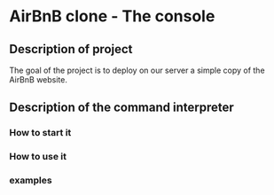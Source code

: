 # AirBnB clone - The console

## Description of project
The goal of the project is to deploy on our server a simple copy of the AirBnB
website.

## Description of the command interpreter
### How to start it

### How to use it

### examples
